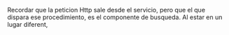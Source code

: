 Recordar que la peticion Http sale desde el servicio, pero que el que dispara ese procedimiento, es el componente de busqueda.
Al estar en un lugar diferent, 
